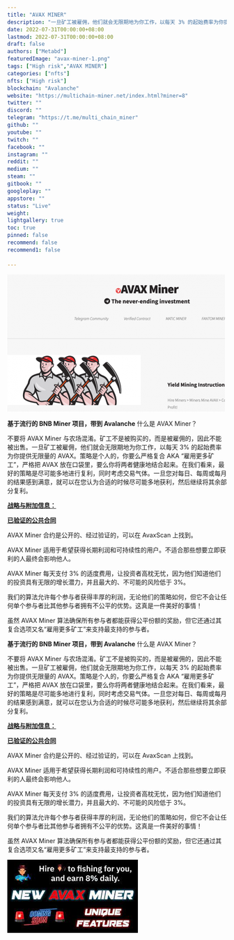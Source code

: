 ```yaml
---
title: "AVAX MINER"
description: "一旦矿工被雇佣，他们就会无限期地为你工作，以每天 3% 的起始费率为你提供无限量的 AVAX"
date: 2022-07-31T00:00:00+08:00
lastmod: 2022-07-31T00:00:00+08:00
draft: false
authors: ["Metabd"]
featuredImage: "avax-miner-1.png"
tags: ["High risk","AVAX MINER"]
categories: ["nfts"]
nfts: ["High risk"]
blockchain: "Avalanche"
website: "https://multichain-miner.net/index.html?miner=8"
twitter: ""
discord: ""
telegram: "https://t.me/multi_chain_miner"
github: ""
youtube: ""
twitch: ""
facebook: ""
instagram: ""
reddit: ""
medium: ""
steam: ""
gitbook: ""
googleplay: ""
appstore: ""
status: "Live"
weight: 
lightgallery: true
toc: true
pinned: false
recommend: false
recommend1: false

---
```


![sdinfi](sdinfi.png)

<p><strong>基于流行的 BNB Miner 项目，带到 Avalanche</strong> 什么是&nbsp;AVAX Miner？</p>
<p>不要将 AVAX Miner 与农场混淆。矿工不是被购买的，而是被雇佣的，因此不能被出售。一旦矿工被雇佣，他们就会无限期地为你工作，以每天 3% 的起始费率为你提供无限量的 AVAX。策略是个人的，你要么严格复合 AKA “雇用更多矿工”，严格把 AVAX 放在口袋里，要么你将两者健康地结合起来。在我们看来，最好的策略是尽可能多地进行复利，同时考虑交易气体。一旦您对每日、每周或每月的结果感到满意，就可以在您认为合适的时候尽可能多地获利，然后继续将其余部分复利。</p>
<p><u><strong>战略与附加信息：</strong></u></p>
<p><u><strong>已验证的公共合同</strong></u></p>
<p>AVAX Miner 合约是公开的、经过验证的，可以在 AvaxScan 上找到。</p>
<p>AVAX Miner 适用于希望获得长期利润和可持续性的用户。不适合那些想要立即获利的人最终会影响他人。</p>
<p>AVAX Miner 每天支付 3% 的适度费用，让投资者高枕无忧，因为他们知道他们的投资具有无限的增长潜力，并且最大的、不可能的风险低于 3%。</p>
<p>我们的算法允许每个参与者获得丰厚的利润，无论他们的策略如何，但它不会让任何单个参与者比其他参与者拥有不公平的优势。这真是一件美好的事情！</p>
<p>虽然 AVAX Miner 算法确保所有参与者都能获得公平份额的奖励，但它还通过其复合选项又名“雇用更多矿工”来支持最支持的参与者。</p><p><strong>基于流行的 BNB Miner 项目，带到 Avalanche</strong>     
什么是&nbsp;AVAX Miner？</p>
<p>不要将 AVAX Miner 与农场混淆。矿工不是被购买的，而是被雇佣的，因此不能被出售。一旦矿工被雇佣，他们就会无限期地为你工作，以每天 3% 的起始费率为你提供无限量的 AVAX。策略是个人的，你要么严格复合 AKA “雇用更多矿工”，严格把 AVAX 放在口袋里，要么你将两者健康地结合起来。在我们看来，最好的策略是尽可能多地进行复利，同时考虑交易气体。一旦您对每日、每周或每月的结果感到满意，就可以在您认为合适的时候尽可能多地获利，然后继续将其余部分复利。</p>
<p><u><strong>战略与附加信息：</strong></u></p>
<p><u><strong>已验证的公共合同</strong></u></p>
<p>AVAX Miner 合约是公开的、经过验证的，可以在 AvaxScan 上找到。</p>
<p>AVAX Miner 适用于希望获得长期利润和可持续性的用户。不适合那些想要立即获利的人最终会影响他人。</p>
<p>AVAX Miner 每天支付 3% 的适度费用，让投资者高枕无忧，因为他们知道他们的投资具有无限的增长潜力，并且最大的、不可能的风险低于 3%。</p>
<p>我们的算法允许每个参与者获得丰厚的利润，无论他们的策略如何，但它不会让任何单个参与者比其他参与者拥有不公平的优势。这真是一件美好的事情！</p>
<p>虽然 AVAX Miner 算法确保所有参与者都能获得公平份额的奖励，但它还通过其复合选项又名“雇用更多矿工”来支持最支持的参与者。</p>

![ndsif](ndsif.png)